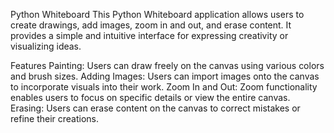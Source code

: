 Python Whiteboard 
This Python Whiteboard application allows users to create drawings, add images, zoom in and out, and erase content. It provides a simple and intuitive interface for expressing creativity or visualizing ideas.

Features
Painting: Users can draw freely on the canvas using various colors and brush sizes.
Adding Images: Users can import images onto the canvas to incorporate visuals into their work.
Zoom In and Out: Zoom functionality enables users to focus on specific details or view the entire canvas.
Erasing: Users can erase content on the canvas to correct mistakes or refine their creations.
